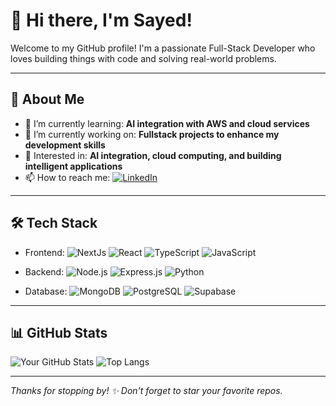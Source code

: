 # 👋 Hi there, I'm Sayed!

Welcome to my GitHub profile! I'm a passionate Full-Stack Developer who loves building things with code and solving real-world problems.

---

## 🚀 About Me

- 🌱 I’m currently learning: **AI integration with AWS and cloud services**
- 🔭 I’m currently working on: **Fullstack projects to enhance my development skills**
- 🧠 Interested in: **AI integration, cloud computing, and building intelligent applications**
- 📫 How to reach me:  [![LinkedIn](https://img.shields.io/badge/-LinkedIn-blue?style=flat-square&logo=linkedin)](https://linkedin.com/in/sayeddotexe)

---

## 🛠️ Tech Stack

- Frontend: ![NextJs](https://img.shields.io/badge/-NextJS-black?style=flat-square&logo=next.js)
![React](https://img.shields.io/badge/-React-black?style=flat-square&logo=react)
![TypeScript](https://img.shields.io/badge/-typescript-black?style=flat-square&logo=typescript)
![JavaScript](https://img.shields.io/badge/-JavaScript-black?style=flat-square&logo=javascript)

- Backend: ![Node.js](https://img.shields.io/badge/-nodejs-black?style=flat-square&logo=node.js)
![Express.js](https://img.shields.io/badge/-Express.js-black?style=flat-square&logo=express)
![Python](https://img.shields.io/badge/-Python-black?style=flat-square&logo=python)

- Database: ![MongoDB](https://img.shields.io/badge/-MongoDB-black?style=flat-square&logo=mongodb)
![PostgreSQL](https://img.shields.io/badge/-PostgreSQL-black?style=flat-square&logo=postgresql)
![Supabase](https://img.shields.io/badge/-Supabase-black?style=flat-square&logo=supabase)


---

## 📊 GitHub Stats

![Your GitHub Stats](https://github-readme-stats.vercel.app/api?username=sayeddotexe&show_icons=true&theme=radical)
![Top Langs](https://github-readme-stats.vercel.app/api/top-langs/?username=sayeddotexe&layout=compact&theme=radical)

---

_Thanks for stopping by! ✨ Don't forget to star your favorite repos._
